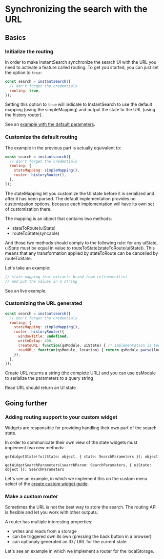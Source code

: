 
# Synchronizing the search with the URL

## Basics

### Initialize the routing

In order to make InstantSearch synchronize the search UI with the
URL you need to activate a feature called routing. To get you
started, you can just set the option to `true`:

```javascript
const search = instantsearch({
  // don't forget the credentials
  routing: true,
});
```

Setting this option to `true` will indicate to InstantSearch to use
the default mapping (using the simpleMapping) and output the state
to the URL (using the history router).

See an [example with the default parameters]().

### Customize the default routing

The example in the previous part is actually equivalent to:

```javascript
const search = instantsearch({
  // don't forget the credentials
  routing: {
    stateMapping: simpleMapping(),
    router: historyRouter(),
  },
});
```

The stateMapping let you customize the UI state before it is serialized and after it has been parsed.
The default implementation provides no customization options, because each implementation will have
its own set of customization there.

The mapping is an object that contains two methods:
 - stateToRoute(uiState)
 - routeToState(syncable)

And those two methods should comply to the following rule: for any uiState, uiState must be equal in
value to routeToState(stateToRoute(uiState)). This means that any transformation applied by stateToRoute
can be cancelled by routeToState.

Let's take an example:

```javascript
// state mapping that extracts brand from refinementList
// and put the values in a string
```

See an live example.

### Customizing the URL generated

```javascript
const search = instantsearch({
  // don't forget the credentials
  routing: {
    stateMapping: simpleMapping(),
    router: historyRouter({
      windowTitle: undefined,
      writeDelay: 400,
      createURL: function(qsModule, uiState) { /* implementation is too long to display here */},
      readURL: function(qsModule, location) { return qsModule.parse(location.search.slice(1)); },
    }),
  },
});
```

Create URL returns a string (the complete URL) and you can use qsModule to serialize the parameters to a query string

Read URL should return an UI state

## Going further

### Adding routing support to your custom widget

Widgets are responsible for providing handling their own part of the search state.

In order to communicate their own view of the state widgets must implement two new
methods:

```javacript
getWidgetState(fullState: object, { state: SearchParameters }): object

getWidgetSearchParameters(searchParam: SearchParameters, { uiState: object }): SearchParameters
```

Let's see an example, in which we implement this on the custom menu select of the
[create custom widget guide](custom-widget.html).

### Make a custom router

Sometimes the URL is not the best way to store the search. The routing API
is flexible and let you work with other outputs.

A router has multiple interesting properties:
 - writes and reads from a storage
 - can be triggered own its own (pressing the back button in a browser)
 - can optionaly generated an ID / URL for the current state

Let's see an example in which we implement a router for the localStorage.

